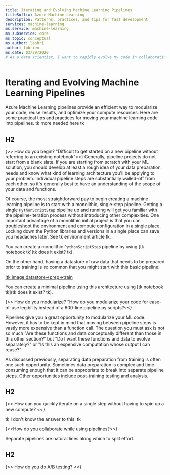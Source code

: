 ```yaml
---
title: Iterating and Evolving Machine Learning Pipelines
titleSuffix: Azure Machine Learning
description: Patterns, practices, and tips for fast development
services: machine-learning
ms.service: machine-learning
ms.subservice: core
ms.topic: conceptual
ms.author: laobri
author: lobrien
ms.date: 03/29/2020
# As a data scientist, I want to rapidly evolve my code in collaboration with my colleagues
---
```


# Iterating and Evolving Machine Learning Pipelines

Azure Machine Learning pipelines provide an efficient way to modularize your code, reuse results, and optimize your compute resources. Here are some practical tips and practices for moving your machine learning code into pipelines. tk more needed here tk

## H2
{>> How do you begin? "Difficult to get started on a new pipeline without referring to an existing notebook"<<}
Generally, pipeline projects do not start from a blank slate. If you are starting from scratch with your ML solution, you should develop at least a rough idea of your data preparation needs and know what kind of learning architecture you'll be applying to your problem. Individual pipeline steps are substantially walled-off from each other, so it's generally best to have an understanding of the scope of your data and functions.

Of course, the most straightforward pay to begin creating a machine learning pipeline is to start with a monolithic, single-step pipeline. Getting a single `PythonScriptStep` pipeline up and running will get you familiar with the pipeline-iteration process without introducing other complexities. One important advantage of a monolithic initial project is that you can troubleshoot the environment and compute configuration in a single place. Locking down the Python libraries and versions in a single place can save you headaches later. See tk environment article tk. 

You can create a monolithic `PythonScriptStep` pipeline by using [tk notebook tk](tk does it exist? tk).

On the other hand, having a datastore of raw data that needs to be prepared prior to training is _so_ common that you might start with this basic pipeline: 

[!tk image datastore->prep->train](tk)

You can create a minimal pipeline using this architecture using [tk notebook tk](tk does it exist? tk). 

{>> How do you modularize? "How do you modularize your code for ease-of-use legibility instead of a 600-line pipeline.py scripts?<<}

Pipelines give you a great opportunity to modularize your ML code. However, it has to be kept in mind that moving between pipeline steps is vastly more expensive than a function call. The question you must ask is not so much "Are these functions and data conceptually different than those in this other section?" but "Do I want these functions and data to evolve separately?" or "Is this an expensive computation whose output I can reuse?"

As discussed previously, separating data preparation from training is often one such opportunity. Sometimes data preparation is complex and time-consuming enough that it can be appropriate to break into separate pipeline steps. Other opportunities include post-training testing and analysis. 

## H2

{>> How can you quickly iterate on a single step without having to spin up a new compute? <<}

tk I don't know the answer to this. tk 

{>>How do you collaborate while using pipelines?<<}

Separate pipelines are natural lines along which to split effort. 

## H2

{>> How do you do A/B testing? <<}
